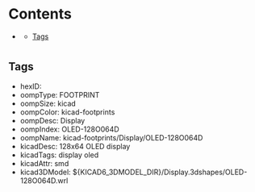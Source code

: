 



Contents
========

* [](#)
	* [Tags](#tags)

# 

## Tags

- hexID: 
- oompType: FOOTPRINT
- oompSize: kicad
- oompColor: kicad-footprints
- oompDesc: Display
- oompIndex: OLED-128O064D
- oompName: kicad-footprints/Display/OLED-128O064D
- kicadDesc: 128x64 OLED display
- kicadTags: display oled
- kicadAttr: smd
- kicad3DModel: ${KICAD6_3DMODEL_DIR}/Display.3dshapes/OLED-128O064D.wrl
